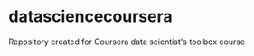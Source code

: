 datasciencecoursera
===================

Repository created for Coursera data scientist's toolbox course 
